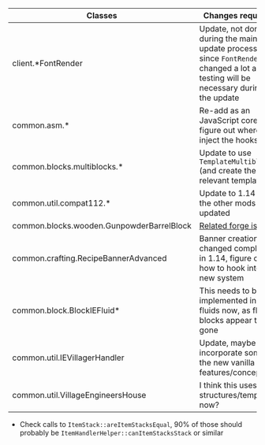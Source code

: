 |Classes|Changes required|
|---|---|
|client.*FontRender|Update, not done during the main update process since `FontRenderer` changed a lot and testing will be necessary during the update|
|common.asm.*|Re-add as an JavaScript coremod, figure out where to inject the hooks now|
|common.blocks.multiblocks.*|Update to use `TemplateMultiblock` (and create the relevant templates)|
|common.util.compat112.*|Update to 1.14 as the other mods are updated|
|common.blocks.wooden.GunpowderBarrelBlock|[Related forge issue](https://github.com/MinecraftForge/MinecraftForge/issues/5841)|
|common.crafting.RecipeBannerAdvanced|Banner creation changed completely in 1.14, figure out how to hook into the new system|
|common.block.BlockIEFluid*|This needs to be implemented in the fluids now, as fluid blocks appear to be gone|
|common.util.IEVillagerHandler|Update, maybe incorporate some of the new vanilla features/concepts?|
|common.util.VillageEngineersHouse|I think this uses structures/templates now?|

- Check calls to `ItemStack::areItemStacksEqual`, 90% of those should probably be `ItemHandlerHelper::canItemStacksStack` or similar
